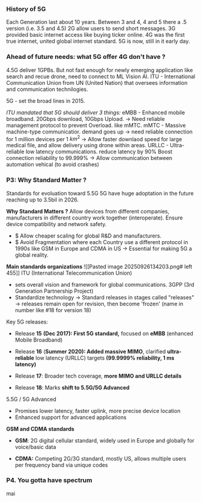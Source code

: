 ### History of 5G
Each Generation last about 10 years. Between 3 and 4, 4 and 5 there a .5 version (i.e. 3.5 and 4.5)
2G allow users to send short messages. 
3G provided basic internet access like buying ticker online. 
4G was the first true internet, united global internet standard. 
5G is now, still in it early day. 

### Ahead of future needs: what 5G offer 4G don't have ?  
4.5G deliver 1GPBs. But not fast enough for newly emerging application like search and recue drone, need to connect to ML Vision AI.
ITU - International Communication Union from UN (United Nation) that oversees information and communication technilogies.

5G - set the broad lines in 2015. 

*ITU mandated that 5G should deliver 3 things:* 
eMBB - Enhanced mobile broadband. 
	20Gbps download, 10Gbps Upload. -> Need reliable management protocol to prevent Overload. like mMTC. 
mMTC - Massive machine-type communicatior.
	demand goes up -> need reliable connection for 1 million devices per 1 $km^2$ 
	-> Allow faster downlaod speed for large medical file, and allow delivery using drone within areas. 
URLLC - Ultra-reliable low latency communications.
	reduce latency by 90%
	Boost connection reliability to 99.999% 
	-> Allow communication between automation vehical (to avoid crashes)

### P3: Why Standard Matter ? 
Standards for evoluation toward 5.5G 
5G have huge adoptation in the future reaching up to 3.5bil in 2026. 

**Why Standard Matters ?**
	Allow devices from different companies, manufacturers in different country work together (interoperate).
	Ensure device compatibility and network safety. 
+ $ Allow cheaper scaling for global R&D and manufacturers. 
+ $ Avoid Fragmentation where each Country use a different protocol in 1990s like GSM in Europe and CDMA in US 
-> Essential for making 5G a global reality. 

**Main standards organizations**
![[Pasted image 20250926134203.png# left 455]]
ITU (International Telecommunication Union)
+ sets overall vision and framework for global communications. 
3GPP (3rd Generation Partnership Project)
+ Standardize technology -> Standard releases in stages called "releases" 
-> releases remain open for revision, then become 'frozen' (name in number like #18 for version 18)

Key 5G releases: 
- Release **15** **(Dec 2017): First 5G standard,** focused on **eMBB** (enhanced Mobile Broadband)
    
- Release **16** (**Summer 2020): Added massive MIMO**, clarified **ultra-reliable** low latency (URLLC) targets **(99.9999% reliability, 1 ms latency)**
    
- Release **17**: Broader tech coverage, **more MIMO and URLLC details**
    
- Release **18**: Marks **shift to 5.5G/5G Advanced**

5.5G / 5G Advanced
- Promises lower latency, faster uplink, more precise device location
- Enhanced support for advanced applications

**GSM and CDMA standards**
- **GSM**: 2G digital cellular standard, widely used in Europe and globally for voice/basic data
    
- **CDMA:** Competing 2G/3G standard, mostly US, allows multiple users per frequency band via unique codes

### P4. You gotta have spectrum 
mai 